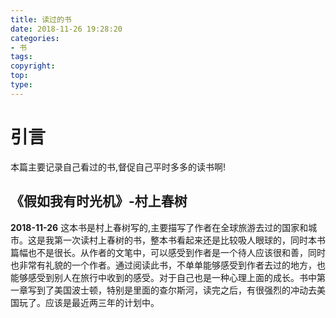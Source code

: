 ```yaml
---
title: 读过的书
date: 2018-11-26 19:28:20
categories:
- 书
tags:
copyright:
top:
type:
---
```


# 引言

本篇主要记录自己看过的书,督促自己平时多多的读书啊!

## 《假如我有时光机》-村上春树

**2018-11-26**
这本书是村上春树写的,主要描写了作者在全球旅游去过的国家和城市。这是我第一次读村上春树的书，整本书看起来还是比较吸人眼球的，同时本书篇幅也不是很长。从作者的文笔中，可以感受到作者是一个待人应该很和善，同时也非常有礼貌的一个作者。通过阅读此书，不单单能够感受到作者去过的地方，也能够感受到别人在旅行中收到的感受。对于自己也是一种心理上面的成长。书中第一章写到了美国波士顿，特别是里面的查尔斯河，读完之后，有很强烈的冲动去美国玩了。应该是最近两三年的计划中。


